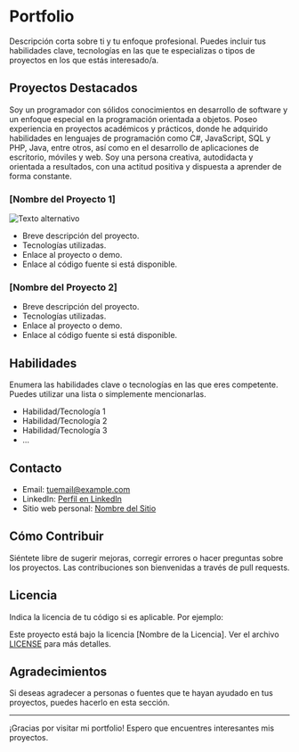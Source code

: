 

<!--
**DavidHervas12/DavidHervas12** is a ✨ _special_ ✨ repository because its `README.md` (this file) appears on your GitHub profile.

Here are some ideas to get you started:

- 🔭 I’m currently working on ...
- 🌱 I’m currently learning ...
- 👯 I’m looking to collaborate on ...
- 🤔 I’m looking for help with ...
- 💬 Ask me about ...
- 📫 How to reach me: ...
- 😄 Pronouns: ...
- ⚡ Fun fact: ...
-->
# Portfolio

Descripción corta sobre ti y tu enfoque profesional. Puedes incluir tus habilidades clave, tecnologías en las que te especializas o tipos de proyectos en los que estás interesado/a.

## Proyectos Destacados

Soy un programador con sólidos conocimientos en desarrollo de software y un enfoque especial en la
programación orientada a objetos. Poseo experiencia en proyectos académicos y prácticos, donde he adquirido
habilidades en lenguajes de programación como C#, JavaScript, SQL y PHP, Java, entre otros, así como en el
desarrollo de aplicaciones de escritorio, móviles y web. Soy una persona creativa, autodidacta y orientada a
resultados, con una actitud positiva y dispuesta a aprender de forma constante.

### [Nombre del Proyecto 1]

![Texto alternativo](URL_de_la_imagen)
- Breve descripción del proyecto.
- Tecnologías utilizadas.
- Enlace al proyecto o demo.
- Enlace al código fuente si está disponible.

### [Nombre del Proyecto 2]

- Breve descripción del proyecto.
- Tecnologías utilizadas.
- Enlace al proyecto o demo.
- Enlace al código fuente si está disponible.

## Habilidades

Enumera las habilidades clave o tecnologías en las que eres competente. Puedes utilizar una lista o simplemente mencionarlas.

- Habilidad/Tecnología 1
- Habilidad/Tecnología 2
- Habilidad/Tecnología 3
- ...

## Contacto

- Email: tuemail@example.com
- LinkedIn: [Perfil en LinkedIn](https://www.linkedin.com/tuperfil)
- Sitio web personal: [Nombre del Sitio](https://www.tusitio.com)

## Cómo Contribuir

Siéntete libre de sugerir mejoras, corregir errores o hacer preguntas sobre los proyectos. Las contribuciones son bienvenidas a través de pull requests.

## Licencia

Indica la licencia de tu código si es aplicable. Por ejemplo:

Este proyecto está bajo la licencia [Nombre de la Licencia]. Ver el archivo [LICENSE](/LICENSE) para más detalles.

## Agradecimientos

Si deseas agradecer a personas o fuentes que te hayan ayudado en tus proyectos, puedes hacerlo en esta sección.

---

¡Gracias por visitar mi portfolio! Espero que encuentres interesantes mis proyectos.
